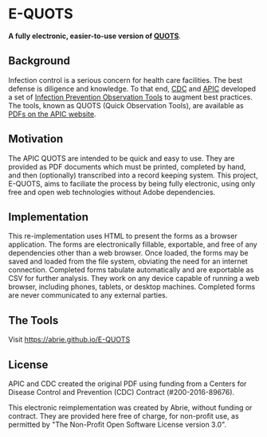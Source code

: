 # E-QUOTS
**A fully electronic, easier-to-use version of [QUOTS](https://ipcobservationtools.site.apic.org/observation-tools-library/)**.

## Background
Infection control is a serious concern for health care facilities. The best defense is diligence and knowledge. To that end, [CDC](https://cdc.gov) and [APIC](http://https://www.apic.org) developed a set of [Infection Prevention Observation Tools](http://ipcobservationtools.site.apic.org) to augment best practices. The tools, known as QUOTS (Quick Observation Tools), are available as [PDFs on the APIC website](https://ipcobservationtools.site.apic.org/observation-tools-library/).

## Motivation
The APIC QUOTS are intended to be quick and easy to use. They are provided as PDF documents which must be printed, completed by hand, and then (optionally) transcribed into a record keeping system. This project, E-QUOTS, aims to faciliate the process by being fully electronic, using only free and open web technologies without Adobe dependencies.

## Implementation
This re-implementation uses HTML to present the forms as a browser application. The forms are electronically fillable, exportable, and free of any dependencies other than a web browser. Once loaded, the forms may be saved and loaded from the file system, obviating the need for an internet connection. Completed forms tabulate automatically and are exportable as CSV for further analysis. They work on any device capable of running a web browser, including phones, tablets, or desktop machines. Completed forms are never communicated to any external parties.

## The Tools
Visit https://abrie.github.io/E-QUOTS

## License
APIC and CDC created the original PDF using funding from a Centers for Disease Control and Prevention (CDC) Contract (#200-2016-89676).

This electronic reimplementation was created by Abrie, without funding or contract. They are provided here free of charge, for non-profit use, as permitted by "The Non-Profit Open Software License version 3.0".
